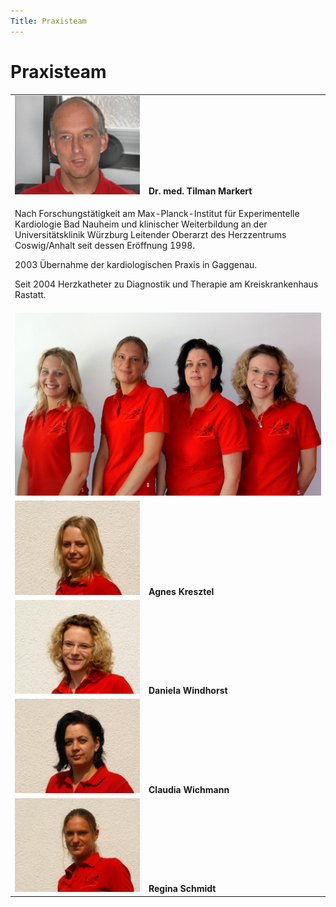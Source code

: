 ```yaml
---
Title: Praxisteam
---
```


Praxisteam
==========

<table class="first">
		<tbody><tr>
			<td style="width:200px;"><img alt="Dr. med. Tilman Markert" title="Dr. med. Tilman Markert" class="rahmen" style="margin:0;" src="images/markert_klein.gif"> </td>
			<td style="vertical-align:bottom;text-align:left;"><strong>Dr. med. Tilman Markert</strong> </td>
		</tr>
		<tr>
			<td colspan="2"><p>Nach Forschungstätigkeit am Max-Planck-Institut für Experimentelle Kardiologie Bad Nauheim und klinischer Weiterbildung an der Universitätsklinik Würzburg Leitender Oberarzt des Herzzentrums Coswig/Anhalt seit dessen Eröffnung 1998.</p> <p>2003 Übernahme der kardiologischen Praxis in Gaggenau.</p> <p>Seit 2004 Herzkatheter zu Diagnostik und Therapie am Kreiskrankenhaus Rastatt.</p> </td>
		</tr>
		<tr>
			<td colspan="2"><img alt="Unsere Helferinnen" title="Unsere Helferinnen" class="rahmen" style="margin:0; width: 500px;" src="images/Helferinnen.jpg"> </td>
		</tr>
		<tr>
			<td style="width:200px;"><img alt="Agnes Kresztel" title="Agnes Kresztel" class="rahmen" style="margin:0;" src="images/Agnes-klein.jpg"> </td>
			<td style="vertical-align:bottom;text-align:left;"><strong>Agnes Kresztel</strong> </td>
		</tr>
		<tr>
			<td style="width:200px;"><img alt="Daniela Windhorst" title="Daniela Windhorst" class="rahmen" style="margin:0;" src="images/Daniela-klein.jpg"> </td>
			<td style="vertical-align:bottom;text-align:left;"><strong>Daniela Windhorst</strong> </td>
		</tr>
		<tr>
			<td style="width:200px;"><img alt="Claudia Wichmann" title="Claudia Wichmann" class="rahmen" style="margin:0;" src="images/Claudia-klein.jpg"> </td>
			<td style="vertical-align:bottom;text-align:left;"><strong>Claudia Wichmann</strong> </td>
		</tr>
		<tr>
			<td style="width:200px;"><img alt="Regina Schmidt" title="Regina Schmidt" class="rahmen" style="margin:0;" src="images/Regina-klein.jpg"> </td>
			<td style="vertical-align:bottom;text-align:left;"><strong>Regina Schmidt</strong> </td>
		</tr>
	</tbody></table>

